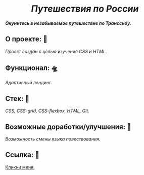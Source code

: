 <h1 align=center><i>Путешествия по России</i></h1>

#### _Окунитесь в незабываемое путешествие по Транссибу._

## О проекте: :thought_balloon:

_Проект создан с целью изучения CSS и HTML._

## Функционал: :flying_saucer:

_Адаптивный лендинг._

## Стек: :wrench:

_CSS, CSS-grid, CSS-flexbox, HTML, Git._

## Возможные доработки/улучшения: :construction:

_Возможность смены языка повествования._

## Ссылка: :eyes:

[Кликни меня.](https://guzzlerx.github.io/russian-travel/)
